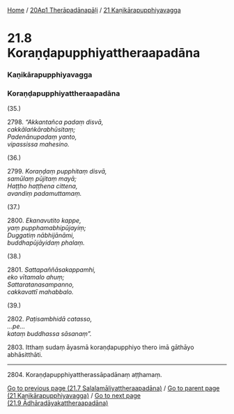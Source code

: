 
[Home](/) / [20Ap1 Therāpadānapāḷi](../../20Ap1.md) / [21 Kaṇikārapupphiyavagga](../21.md)

# 21.8 Koraṇḍapupphiyattheraapadāna

### Kaṇikārapupphiyavagga

### Koraṇḍapupphiyattheraapadāna

(35.)

2798\. _“Akkantañca padaṃ disvā,_  
_cakkālaṅkārabhūsitaṃ;_  
_Padenānupadaṃ yanto,_  
_vipassissa mahesino._  


(36.)

2799\. _Koraṇḍaṃ pupphitaṃ disvā,_  
_samūlaṃ pūjitaṃ mayā;_  
_Haṭṭho haṭṭhena cittena,_  
_avandiṃ padamuttamaṃ._  


(37.)

2800\. _Ekanavutito kappe,_  
_yaṃ pupphamabhipūjayiṃ;_  
_Duggatiṃ nābhijānāmi,_  
_buddhapūjāyidaṃ phalaṃ._  


(38.)

2801\. _Sattapaññāsakappamhi,_  
_eko vītamalo ahuṃ;_  
_Sattaratanasampanno,_  
_cakkavattī mahabbalo._  


(39.)

2802\. _Paṭisambhidā catasso,_  
_…pe…_  
_kataṃ buddhassa sāsanaṃ”._  


2803\. Itthaṃ sudaṃ āyasmā koraṇḍapupphiyo thero imā gāthāyo abhāsitthāti.

---

2804\. Koraṇḍapupphiyattherassāpadānaṃ aṭṭhamaṃ.



[Go to previous page (21.7 Salalamāliyattheraapadāna)](21.7.md) / [Go to parent page (21 Kaṇikārapupphiyavagga)](../21.md) / [Go to next page (21.9 Ādhāradāyakattheraapadāna)](21.9.md)


